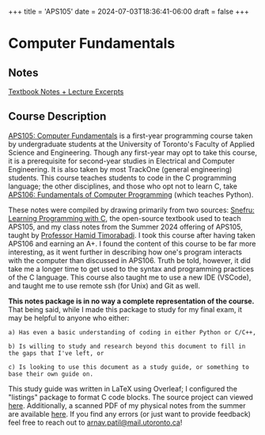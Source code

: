 +++
title = 'APS105'
date = 2024-07-03T18:36:41-06:00
draft = false
+++

# Computer Fundamentals

## Notes
[Textbook Notes + Lecture Excerpts](/files/firstyear/aps105.pdf)

## Course Description

[APS105: Computer Fundamentals](https://engineering.calendar.utoronto.ca/course/aps105h1) is a first-year programming course taken by undergraduate students at the University of Toronto's Faculty of Applied Science and Engineering. Though any first-year may opt to take this course, it is a prerequisite for second-year studies in Electrical and Computer Engineering. It is also taken by most TrackOne (general engineering) students. This course teaches students to code in the C programming language; the other disciplines, and those who opt not to learn C, take [APS106: Fundamentals of Computer Programming](https://engineering.calendar.utoronto.ca/course/aps106h1) (which teaches Python).

These notes were compiled by drawing primarily from two sources: [Snefru: Learning Programming with C](https://learningc.org/cover.html), the open-source textbook used to teach APS105, and my class notes from the Summer 2024 offering of APS105, taught by [Professor Hamid Timorabadi](https://www.ece.utoronto.ca/people/timorabadi-h/). I took this course after having taken APS106 and earning an A+. I found the content of this course to be far more interesting, as it went further in describing how one's program interacts with the computer than discussed in APS106. Truth be told, however, it did take me a longer time to get used to the syntax and programming practices of the C language. This course also taught me to use a new IDE (VSCode), and taught me to use remote ssh (for Unix) and Git as well.

**This notes package is in no way a complete representation of the course.** That being said, while I made this package to study for my final exam, it may be helpful to anyone who either:

    a) Has even a basic understanding of coding in either Python or C/C++,

    b) Is willing to study and research beyond this document to fill in the gaps that I've left, or

    c) Is looking to use this document as a study guide, or something to base their own guide on.

This study guide was written in LaTeX using Overleaf; I configured the "listings" package to format C code blocks. The source project can viewed [here](https://www.overleaf.com/read/jkwbdgbqtbrv#ab5aae). Additionally, a scanned PDF of my physical notes from the summer are available [here](https://drive.google.com/file/d/1iCds2snEG4qGxXmqS6fT3uSdDDr2eVu-/view?usp=share_link). If you find any errors (or just want to provide feedback) feel free to reach out to [arnav.patil@mail.utoronto.ca](mailto:arnav.patil@mail.utoronto.ca)!
